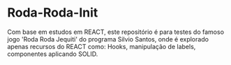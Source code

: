 # Roda-Roda-Init
Com base em estudos em REACT, este repositório é para testes do famoso jogo 'Roda Roda Jequiti' do programa Silvio Santos, onde é explorado apenas recursos do REACT como:  Hooks, manipulação de labels, componentes aplicando SOLID. 
